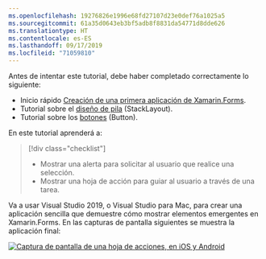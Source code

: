 ```yaml
---
ms.openlocfilehash: 19276826e1996e68fd27107d23e0def76a1025a5
ms.sourcegitcommit: 61a35d0643eb3bf5adb8f8831da54771d8dde626
ms.translationtype: HT
ms.contentlocale: es-ES
ms.lasthandoff: 09/17/2019
ms.locfileid: "71059810"
---
```

Antes de intentar este tutorial, debe haber completado correctamente lo siguiente:

- Inicio rápido [Creación de una primera aplicación de Xamarin.Forms](~/get-started/first-app/index.md).
- Tutorial sobre el [diseño de pila](~/get-started/tutorials/stacklayout/index.yml) (StackLayout).
- Tutorial sobre los [botones](~/get-started/tutorials/button/index.yml) (Button).

En este tutorial aprenderá a:

> [!div class="checklist"]
>
> - Mostrar una alerta para solicitar al usuario que realice una selección.
> - Mostrar una hoja de acción para guiar al usuario a través de una tarea.

Va a usar Visual Studio 2019, o Visual Studio para Mac, para crear una aplicación sencilla que demuestre cómo mostrar elementos emergentes en Xamarin.Forms. En las capturas de pantalla siguientes se muestra la aplicación final:

[![Captura de pantalla de una hoja de acciones, en iOS y Android](../images/actionsheet-reduced.png "Hoja de acciones que guía a los usuarios en la realización de una tarea")](../images/actionsheet-large.png#lightbox "Hoja de acciones que guía a los usuarios en la realización de una tarea")
